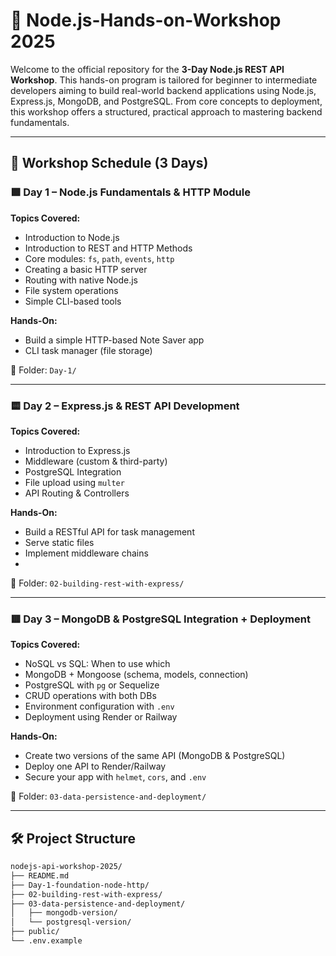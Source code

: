 # 🚀 Node.js-Hands-on-Workshop 2025

Welcome to the official repository for the **3-Day Node.js REST API Workshop**. This hands-on program is tailored for beginner to intermediate developers aiming to build real-world backend applications using Node.js, Express.js, MongoDB, and PostgreSQL. From core concepts to deployment, this workshop offers a structured, practical approach to mastering backend fundamentals.

---

## 📅 Workshop Schedule (3 Days)

### 🟩 **Day 1 – Node.js Fundamentals & HTTP Module**
**Topics Covered:**
- Introduction to Node.js
- Introduction to REST and HTTP Methods
- Core modules: `fs`, `path`, `events`, `http`
- Creating a basic HTTP server 
- Routing with native Node.js
- File system operations
- Simple CLI-based tools

**Hands-On:**
- Build a simple HTTP-based Note Saver app
- CLI task manager (file storage)

📂 Folder: `Day-1/`

---

### 🟨 **Day 2 – Express.js & REST API Development**
**Topics Covered:**
- Introduction to Express.js
- Middleware (custom & third-party)
- PostgreSQL Integration
- File upload using `multer`
- API Routing & Controllers

**Hands-On:**
- Build a RESTful API for task management
- Serve static files
- Implement middleware chains
-
📂 Folder: `02-building-rest-with-express/`

---

### 🟥 **Day 3 – MongoDB & PostgreSQL Integration + Deployment**
**Topics Covered:**
- NoSQL vs SQL: When to use which
- MongoDB + Mongoose (schema, models, connection)
- PostgreSQL with `pg` or Sequelize
- CRUD operations with both DBs
- Environment configuration with `.env`
- Deployment using Render or Railway

**Hands-On:**
- Create two versions of the same API (MongoDB & PostgreSQL)
- Deploy one API to Render/Railway
- Secure your app with `helmet`, `cors`, and `.env`

📂 Folder: `03-data-persistence-and-deployment/`

---

## 🛠️ Project Structure

```bash
nodejs-api-workshop-2025/
├── README.md
├── Day-1-foundation-node-http/
├── 02-building-rest-with-express/
├── 03-data-persistence-and-deployment/
│   ├── mongodb-version/
│   └── postgresql-version/
├── public/
└── .env.example
